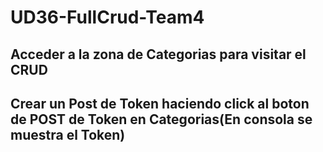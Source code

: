# UD36-FullCrud-Team4
## Acceder a la zona de Categorias para visitar el CRUD
## Crear un Post de Token haciendo click al boton de POST de Token en Categorias(En consola se muestra el Token)
